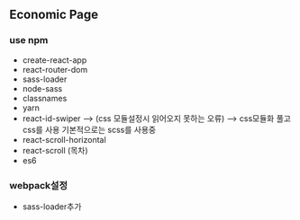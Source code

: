 ## Economic Page

### use npm
- create-react-app
- react-router-dom
- sass-loader
- node-sass
- classnames
- yarn
- react-id-swiper
--> (css 모듈설정시 읽어오지 못하는 오류)
--> css모듈화 풀고 css를 사용 기본적으로는 scss를 사용중
- react-scroll-horizontal
- react-scroll (목차)
- es6

### webpack설정
- sass-loader추가




